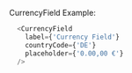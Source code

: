 CurrencyField Example:

```js
  <CurrencyField
    label={'Currency Field'}
    countryCode={'DE'}
    placeholder={'0.00,00 €'}
  />
```
